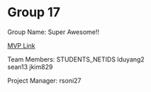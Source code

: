 # Group 17
Group Name: Super Awesome!!

[MVP Link](http://cs196.cs.illinois.edu)

Team Members: STUDENTS_NETIDS
lduyang2  
sean13
jkim829

Project Manager: rsoni27
